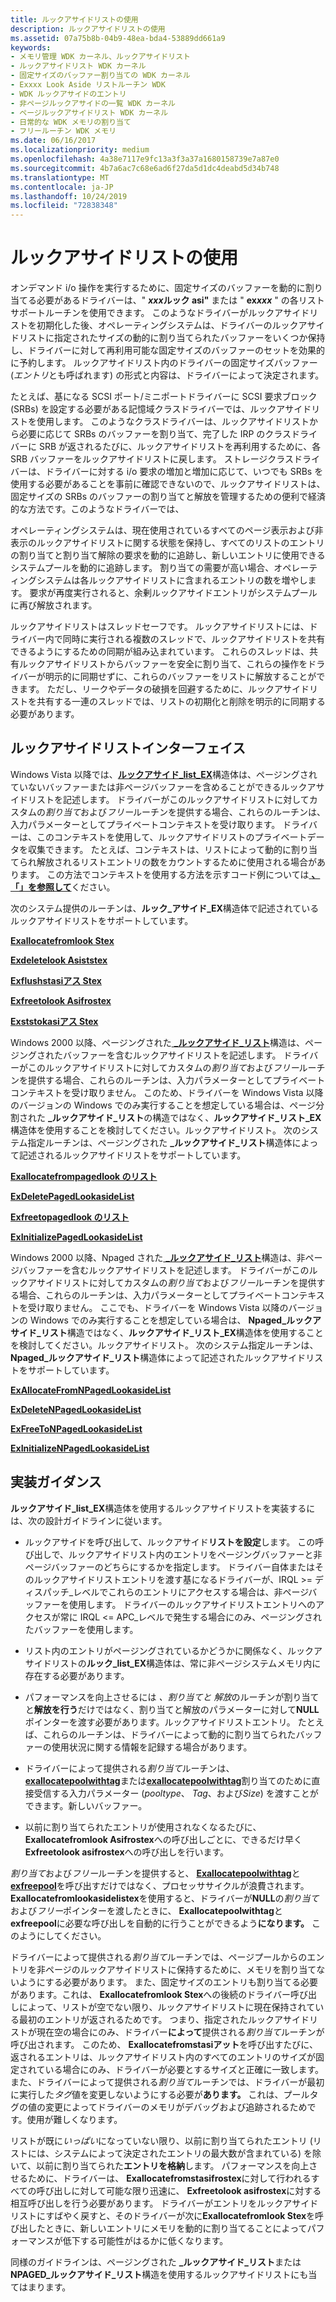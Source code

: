 ```yaml
---
title: ルックアサイドリストの使用
description: ルックアサイドリストの使用
ms.assetid: 07a75b8b-04b9-48ea-bda4-53889dd661a9
keywords:
- メモリ管理 WDK カーネル、ルックアサイドリスト
- ルックアサイドリスト WDK カーネル
- 固定サイズのバッファー割り当ての WDK カーネル
- Exxxx Look Aside リストルーチン WDK
- WDK ルックアサイドのエントリ
- 非ページルックアサイドの一覧 WDK カーネル
- ページルックアサイドリスト WDK カーネル
- 日常的な WDK メモリの割り当て
- フリールーチン WDK メモリ
ms.date: 06/16/2017
ms.localizationpriority: medium
ms.openlocfilehash: 4a38e7117e9fc13a3f3a37a1680158739e7a87e0
ms.sourcegitcommit: 4b7a6ac7c68e6ad6f27da5d1dc4deabd5d34b748
ms.translationtype: MT
ms.contentlocale: ja-JP
ms.lasthandoff: 10/24/2019
ms.locfileid: "72838348"
---
```

# <a name="using-lookaside-lists"></a>ルックアサイドリストの使用





オンデマンド i/o 操作を実行するために、固定サイズのバッファーを動的に割り当てる必要があるドライバーは、" ***xxx*ルック asi"** または " **ex*xxx*** " の各リストサポートルーチンを使用できます。 このようなドライバーがルックアサイドリストを初期化した後、オペレーティングシステムは、ドライバーのルックアサイドリストに指定されたサイズの動的に割り当てられたバッファーをいくつか保持し、ドライバーに対して再利用可能な固定サイズのバッファーのセットを効果的に予約します。 ルックアサイドリスト内のドライバーの固定サイズバッファー (*エントリ*とも呼ばれます) の形式と内容は、ドライバーによって決定されます。

たとえば、基になる SCSI ポート/ミニポートドライバーに SCSI 要求ブロック (SRBs) を設定する必要がある記憶域クラスドライバーでは、ルックアサイドリストを使用します。 このようなクラスドライバーは、ルックアサイドリストから必要に応じて SRBs のバッファーを割り当て、完了した IRP のクラスドライバーに SRB が返されるたびに、ルックアサイドリストを再利用するために、各 SRB バッファーをルックアサイドリストに戻します。 ストレージクラスドライバーは、ドライバーに対する i/o 要求の増加と増加に応じて、いつでも SRBs を使用する必要があることを事前に確認できないので、ルックアサイドリストは、固定サイズの SRBs のバッファーの割り当てと解放を管理するための便利で経済的な方法です。このようなドライバーでは、

オペレーティングシステムは、現在使用されているすべてのページ表示および非表示のルックアサイドリストに関する状態を保持し、すべてのリストのエントリの割り当てと割り当て解除の要求を動的に追跡し、新しいエントリに使用できるシステムプールを動的に追跡します。 割り当ての需要が高い場合、オペレーティングシステムは各ルックアサイドリストに含まれるエントリの数を増やします。 要求が再度実行されると、余剰ルックアサイドエントリがシステムプールに再び解放されます。

ルックアサイドリストはスレッドセーフです。 ルックアサイドリストには、ドライバー内で同時に実行される複数のスレッドで、ルックアサイドリストを共有できるようにするための同期が組み込まれています。 これらのスレッドは、共有ルックアサイドリストからバッファーを安全に割り当て、これらの操作をドライバーが明示的に同期せずに、これらのバッファーをリストに解放することができます。 ただし、リークやデータの破損を回避するために、ルックアサイドリストを共有する一連のスレッドでは、リストの初期化と削除を明示的に同期する必要があります。

## <a name="lookaside-list-interfaces"></a>ルックアサイドリストインターフェイス


Windows Vista 以降では、[**ルックアサイド\_list\_EX**](https://docs.microsoft.com/windows-hardware/drivers/kernel/eprocess)構造体は、ページングされていないバッファーまたは非ページバッファーを含めることができるルックアサイドリストを記述します。 ドライバーがこのルックアサイドリストに対してカスタムの*割り当て*および*フリー*ルーチンを提供する場合、これらのルーチンは、入力パラメーターとしてプライベートコンテキストを受け取ります。 ドライバーは、このコンテキストを使用して、ルックアサイドリストのプライベートデータを収集できます。 たとえば、コンテキストは、リストによって動的に割り当てられ解放されるリストエントリの数をカウントするために使用される場合があります。 この方法でコンテキストを使用する方法を示すコード例については[ **、「」を参照して**](https://docs.microsoft.com/windows-hardware/drivers/ddi/wdm/nf-wdm-exinitializelookasidelistex)ください。

次のシステム提供のルーチンは、**ルック\_アサイド\_EX**構造体で記述されているルックアサイドリストをサポートしています。

[**Exallocatefromlook Stex**](https://docs.microsoft.com/windows-hardware/drivers/ddi/wdm/nf-wdm-exallocatefromlookasidelistex)

[**Exdeletelook Asiststex**](https://docs.microsoft.com/windows-hardware/drivers/ddi/wdm/nf-wdm-exdeletelookasidelistex)

[**Exflushstasiアス Stex**](https://docs.microsoft.com/windows-hardware/drivers/ddi/wdm/nf-wdm-exflushlookasidelistex)

[**Exfreetolook Asifrostex**](https://docs.microsoft.com/windows-hardware/drivers/ddi/wdm/nf-wdm-exfreetolookasidelistex)

[**Exststokasiアス Stex**](https://docs.microsoft.com/windows-hardware/drivers/ddi/wdm/nf-wdm-exinitializelookasidelistex)

Windows 2000 以降、ページングされた[ **\_ルックアサイド\_リスト**](https://docs.microsoft.com/windows-hardware/drivers/kernel/eprocess)構造は、ページングされたバッファーを含むルックアサイドリストを記述します。 ドライバーがこのルックアサイドリストに対してカスタムの*割り当て*および*フリー*ルーチンを提供する場合、これらのルーチンは、入力パラメーターとしてプライベートコンテキストを受け取りません。 このため、ドライバーを Windows Vista 以降のバージョンの Windows でのみ実行することを想定している場合は、ページ分割された **\_ルックアサイド\_リスト**の構造ではなく、**ルックアサイド\_リスト\_EX**構造体を使用することを検討してください。ルックアサイドリスト。 次のシステム指定ルーチンは、ページングされた **\_ルックアサイド\_リスト**構造体によって記述されるルックアサイドリストをサポートしています。

[**Exallocatefrompagedlook のリスト**](https://docs.microsoft.com/windows-hardware/drivers/ddi/wdm/nf-wdm-exallocatefrompagedlookasidelist)

[**ExDeletePagedLookasideList**](https://docs.microsoft.com/windows-hardware/drivers/ddi/wdm/nf-wdm-exdeletepagedlookasidelist)

[**Exfreetopagedlook のリスト**](https://docs.microsoft.com/windows-hardware/drivers/ddi/wdm/nf-wdm-exfreetopagedlookasidelist)

[**ExInitializePagedLookasideList**](https://docs.microsoft.com/windows-hardware/drivers/ddi/wdm/nf-wdm-exinitializepagedlookasidelist)

Windows 2000 以降、Npaged された[ **\_ルックアサイド\_リスト**](https://docs.microsoft.com/windows-hardware/drivers/kernel/eprocess)構造は、非ページバッファーを含むルックアサイドリストを記述します。 ドライバーがこのルックアサイドリストに対してカスタムの*割り当て*および*フリー*ルーチンを提供する場合、これらのルーチンは、入力パラメーターとしてプライベートコンテキストを受け取りません。 ここでも、ドライバーを Windows Vista 以降のバージョンの Windows でのみ実行することを想定している場合は、 **Npaged\_ルックアサイド\_リスト**構造ではなく、**ルックアサイド\_リスト\_EX**構造体を使用することを検討してください。ルックアサイドリスト。 次のシステム指定ルーチンは、 **Npaged\_ルックアサイド\_リスト**構造体によって記述されたルックアサイドリストをサポートしています。

[**ExAllocateFromNPagedLookasideList**](https://docs.microsoft.com/windows-hardware/drivers/ddi/wdm/nf-wdm-exallocatefromnpagedlookasidelist)

[**ExDeleteNPagedLookasideList**](https://docs.microsoft.com/windows-hardware/drivers/ddi/wdm/nf-wdm-exdeletenpagedlookasidelist)

[**ExFreeToNPagedLookasideList**](https://docs.microsoft.com/windows-hardware/drivers/ddi/wdm/nf-wdm-exfreetonpagedlookasidelist)

[**ExInitializeNPagedLookasideList**](https://docs.microsoft.com/windows-hardware/drivers/ddi/wdm/nf-wdm-exinitializenpagedlookasidelist)

## <a name="implementation-guidelines"></a>実装ガイダンス


**ルックアサイド\_list\_EX**構造体を使用するルックアサイドリストを実装するには、次の設計ガイドラインに従います。

-   ルックアサイドを呼び出して、ルックアサイド**リストを設定**します。 この呼び出しで、ルックアサイドリスト内のエントリをページングバッファーと非ページバッファーのどちらにするかを指定します。 ドライバー自体またはそのルックアサイドリストエントリを渡す基になるドライバーが、IRQL &gt;= ディスパッチ\_レベルでこれらのエントリにアクセスする場合は、非ページバッファーを使用します。 ドライバーのルックアサイドリストエントリへのアクセスが常に IRQL &lt;= APC\_レベルで発生する場合にのみ、ページングされたバッファーを使用します。

-   リスト内のエントリがページングされているかどうかに関係なく、ルックアサイドリストの**ルック\_list\_EX**構造体は、常に非ページシステムメモリ内に存在する必要があります。

-   パフォーマンスを向上させるには *、割り当てと* *解放*のルーチンが割り当てと**解放を行う**だけではなく、割り当てと解放のパラメーターに対して**NULL**ポインターを渡す必要があります。ルックアサイドリストエントリ。 たとえば、これらのルーチンは、ドライバーによって動的に割り当てられたバッファーの使用状況に関する情報を記録する場合があります。

-   ドライバーによって提供される*割り当て*ルーチンは、 [**exallocatepoolwithtag**](https://docs.microsoft.com/windows-hardware/drivers/ddi/wdm/nf-wdm-exallocatepoolwithtag)または[**exallocatepoolwithtag**](https://docs.microsoft.com/windows-hardware/drivers/ddi/wdm/nf-wdm-exallocatepoolwithquotatag)割り当てのために直接受信する入力パラメーター (*pooltype*、 *Tag*、および*Size*) を渡すことができます。新しいバッファー。

-   以前に割り当てられたエントリが使用されなくなるたびに、 **Exallocatefromlook Asifrostex**への呼び出しごとに、できるだけ早く**Exfreetolook asifrostex**への呼び出しを行います。

*割り当て*および*フリー*ルーチンを提供すると、 [**Exallocatepoolwithtag**](https://docs.microsoft.com/windows-hardware/drivers/ddi/wdm/nf-wdm-exallocatepoolwithtag)と[**exfreepool**](https://docs.microsoft.com/windows-hardware/drivers/ddi/ntddk/nf-ntddk-exfreepool)を呼び出すだけではなく、プロセッササイクルが浪費されます。 **Exallocatefromlookasidelistex**を使用すると、ドライバーが**NULL**の*割り当て*および*フリー*ポインターを渡したときに、 **Exallocatepoolwithtag**と**exfreepool**に必要な呼び出しを自動的に行うことができるよう**になります。** このようにしてください。

ドライバーによって提供される*割り当て*ルーチンでは、ページプールからのエントリを非ページのルックアサイドリストに保持するために、メモリを割り当てないようにする必要があります。 また、固定サイズのエントリも割り当てる必要があります。これは、 **Exallocatefromlook Stex**への後続のドライバー呼び出しによって、リストが空でない限り、ルックアサイドリストに現在保持されている最初のエントリが返されるためです。 つまり、指定されたルックアサイドリストが現在空の場合にのみ、ドライバー**によって**提供される*割り当て*ルーチンが呼び出されます。 このため、 **Exallocatefromstasiアット**を呼び出すたびに、返されるエントリは、ルックアサイドリスト内のすべてのエントリのサイズが固定されている場合にのみ、ドライバーが必要とするサイズと正確に一致します。 また、ドライバーによって提供される*割り当て*ルーチンでは、ドライバーが最初に実行した*タグ*値を変更しないようにする必要が**あります。** これは、プールタグの値の変更によってドライバーのメモリがデバッグおよび追跡されるためです。使用が難しくなります。

リストが既に*いっぱい*になっていない限り、以前に割り当てられたエントリ (リストには、システムによって決定されたエントリの最大数が含まれている) を除いて、以前に割り当てられた**エントリを格納**します。 パフォーマンスを向上させるために、ドライバーは、 **Exallocatefromstasifrostex**に対して行われるすべての呼び出しに対して可能な限り迅速に、 **Exfreetolook asifrostex**に対する相互呼び出しを行う必要があります。 ドライバーがエントリをルックアサイドリストにすばやく戻すと、そのドライバーが次に**Exallocatefromlook Stex**を呼び出したときに、新しいエントリにメモリを動的に割り当てることによってパフォーマンスが低下する可能性がはるかに低くなります。

同様のガイドラインは、ページングされた **\_ルックアサイド\_リスト**または**NPAGED\_ルックアサイド\_リスト**構造を使用するルックアサイドリストにも当てはまります。

 

 




